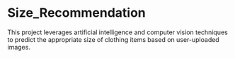 # Size_Recommendation
This project leverages artificial intelligence and computer vision techniques to predict the appropriate size of clothing items based on user-uploaded images. 
